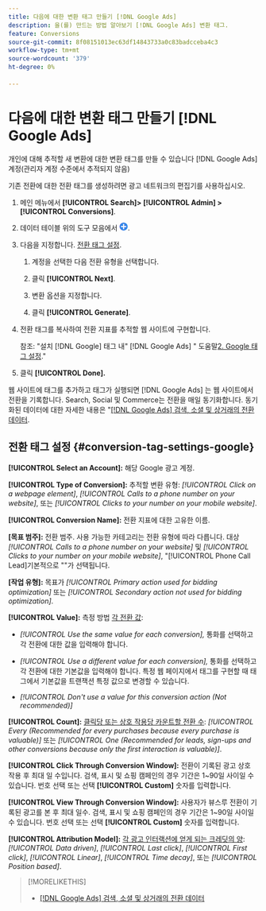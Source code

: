 ```yaml
---
title: 다음에 대한 변환 태그 만들기 [!DNL Google Ads]
description: 을(를) 만드는 방법 알아보기 [!DNL Google Ads] 변환 태그.
feature: Conversions
source-git-commit: 8f08151013ec63df14843733a0c83badcceba4c3
workflow-type: tm+mt
source-wordcount: '379'
ht-degree: 0%

---
```


# 다음에 대한 변환 태그 만들기 [!DNL Google Ads]

개인에 대해 추적할 새 변환에 대한 변환 태그를 만들 수 있습니다 [!DNL Google Ads] 계정(관리자 계정 수준에서 추적되지 않음)

기존 전환에 대한 전환 태그를 생성하려면 광고 네트워크의 편집기를 사용하십시오.

1. 메인 메뉴에서 **[!UICONTROL Search]> [!UICONTROL Admin] >[!UICONTROL Conversions]**.

1. 데이터 테이블 위의 도구 모음에서 ![만들기](/help/search-social-commerce/assets/add.png "만들기").

1. 다음을 지정합니다. [전환 태그 설정](#conversion-tag-settings-google).

   1. 계정을 선택한 다음 전환 유형을 선택합니다.

   1. 클릭 **[!UICONTROL Next]**.

   1. 변환 옵션을 지정합니다.

   1. 클릭 **[!UICONTROL Generate]**.

1. 전환 태그를 복사하여 전환 지표를 추적할 웹 사이트에 구현합니다.

   참조: &quot;설치 [!DNL Google] 태그 내&quot; [!DNL Google Ads] &quot; 도움말[2. Google 태그 설정](https://support.google.com/google-ads/answer/12215519).&quot;

1. 클릭 **[!UICONTROL Done].**

웹 사이트에 태그를 추가하고 태그가 실행되면 [!DNL Google Ads] 는 웹 사이트에서 전환을 기록합니다. Search, Social 및 Commerce는 전환을 매일 동기화합니다. 동기화된 데이터에 대한 자세한 내용은 &quot;[[!DNL Google Ads] 검색, 소셜 및 상거래의 전환 데이터](/help/search-social-commerce/campaign-management/introduction/google-conversion-data.md).

## 전환 태그 설정 {#conversion-tag-settings-google}

**[!UICONTROL Select an Account]:** 해당 Google 광고 계정.

**[!UICONTROL Type of Conversion]:** 추적할 변환 유형: *[!UICONTROL Click on a webpage element]*, *[!UICONTROL Calls to a phone number on your website]*, 또는 *[!UICONTROL Clicks to your number on your mobile website]*.

**[!UICONTROL Conversion Name]:** 전환 지표에 대한 고유한 이름.

**\[목표 범주\]:** 전환 범주. 사용 가능한 카테고리는 전환 유형에 따라 다릅니다. 대상 *[!UICONTROL Calls to a phone number on your website]* 및 *[!UICONTROL Clicks to your number on your mobile website]*, &quot;[!UICONTROL Phone Call Lead]기본적으로 &quot;&quot;가 선택됩니다.

**\[작업 유형\]:** 목표가 *[!UICONTROL Primary action used for bidding optimization]* 또는 *[!UICONTROL Secondary action not used for bidding optimization]*.

**[!UICONTROL Value]:** 측정 방법 [각 전환 값](https://support.google.com/google-ads/answer/3419241):

* *[!UICONTROL Use the same value for each conversion],* 통화를 선택하고 각 전환에 대한 값을 입력해야 합니다.

* *[!UICONTROL Use a different value for each conversion],* 통화를 선택하고 각 전환에 대한 기본값을 입력해야 합니다. 특정 웹 페이지에서 태그를 구현할 때 태그에서 기본값을 트랜잭션 특정 값으로 변경할 수 있습니다.

* *[!UICONTROL Don't use a value for this conversion action (Not recommended)]*

**[!UICONTROL Count]:** [클릭당 또는 상호 작용당 카운트할 전환 수](https://support.google.com/google-ads/answer/3438531): *[!UICONTROL Every (Recommended for every purchases because every purchase is valuable)]* 또는 *[!UICONTROL One (Recommended for leads, sign-ups and other conversions because only the first interaction is valuable)]*.

**[!UICONTROL Click Through Conversion Window]:** 전환이 기록된 광고 상호 작용 후 최대 일 수입니다. 검색, 표시 및 쇼핑 캠페인의 경우 기간은 1~90일 사이일 수 있습니다. 번호 선택 또는 선택 **[!UICONTROL Custom]** 숫자를 입력합니다.

**[!UICONTROL View Through Conversion Window]:** 사용자가 뷰스루 전환이 기록된 광고를 본 후 최대 일수. 검색, 표시 및 쇼핑 캠페인의 경우 기간은 1~90일 사이일 수 있습니다. 번호 선택 또는 선택 **[!UICONTROL Custom]** 숫자를 입력합니다.

**[!UICONTROL Attribution Model]:** [각 광고 인터랙션에 얻게 되는 크레딧의 양](https://support.google.com/google-ads/answer/6259715?sjid=8211249329930775138): *[!UICONTROL Data driven]*, *[!UICONTROL Last click]*, *[!UICONTROL First click]*, *[!UICONTROL Linear]*, *[!UICONTROL Time decay]*, 또는 *[!UICONTROL Position based]*.

>[!MORELIKETHIS]
>
>* [[!DNL Google Ads] 검색, 소셜 및 상거래의 전환 데이터](/help/search-social-commerce/campaign-management/introduction/google-conversion-data.md)
